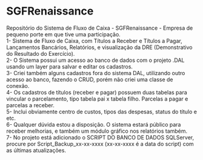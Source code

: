 # SGFRenaissance
Repositório do Sistema de Fluxo de Caixa - SGFRenaissance - Empresa de pequeno porte em que tive uma participação.</br>
1- Sistema de Fluxo de Caixa, com Títulos a Receber e Títulos a Pagar, Lançamentos Bancários, Relatórios, e visualização da DRE (Demonstrativo do Resultado do Exercício).</br>
2- O Sistema possui um acesso ao banco de dados com o projeto .DAL usando um layer para salvar e editar os cadastros.</br>
3- Criei também alguns cadastros fora do sistema DAL, utilizando outro acesso ao banco, fazendo o CRUD, porém não criei uma classe de conexão.</br>
4- Os cadastros de títulos (receber e pagar) possuem duas tabelas para vincular o parcelamento, tipo tabela pai x tabela filho. Parcelas a pagar e parcelas a receber.</br>
5- Inclui obviamente centro de custos, tipos das despesas, status do título e etc. </br>
6- Qualquer dúvida estou a disposição. O sistema estará público para receber melhorias, e também um módulo gráfico nos relatórios também.</br>
7- No projeto está adicionado o SCRIPT DO BANCO DE DADOS SQLServer, procure por Script_Backup_xx-xx-xxxx (xx-xx-xxxx é a data do script) com as últimas atualizações.</br>
